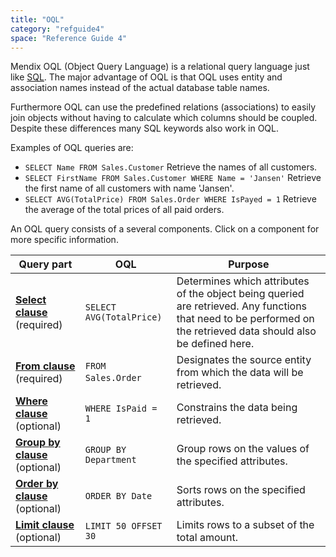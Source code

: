 ```yaml
---
title: "OQL"
category: "refguide4"
space: "Reference Guide 4"
---
```

Mendix OQL (Object Query Language) is a relational query language just like [SQL](http://en.wikipedia.org/wiki/Sql). The major advantage of OQL is that OQL uses entity and association names instead of the actual database table names.

Furthermore OQL can use the predefined relations (associations) to easily join objects without having to calculate which columns should be coupled. Despite these differences many SQL keywords also work in OQL.

Examples of OQL queries are:

*   `SELECT Name FROM Sales.Customer`
    Retrieve the names of all customers.
*   `SELECT FirstName FROM Sales.Customer WHERE Name = 'Jansen'`
    Retrieve the first name of all customers with name 'Jansen'.
*   `SELECT AVG(TotalPrice) FROM Sales.Order WHERE IsPayed = 1`
    Retrieve the average of the total prices of all paid orders.

An OQL query consists of a several components. Click on a component for more specific information.

| Query part | OQL | Purpose |
| --- | --- | --- |
| **[Select clause](OQL+Select+Clause)** (required)  | `SELECT AVG(TotalPrice)` | Determines which attributes of the object being queried are retrieved. Any functions that need to be performed on the retrieved data should also be defined here.  |
| **[From clause](https://world.mendix.com/display/refguide4/OQL+From+Clause)** (required)  | `FROM Sales.Order`  | Designates the source entity from which the data will be retrieved.  |
| **[Where clause](https://world.mendix.com/display/refguide4/OQL+Where+Clause)** (optional) | `WHERE IsPaid = 1` | Constrains the data being retrieved.  |
| **[Group by clause](https://world.mendix.com/display/refguide4/OQL+Group+by+Clause)** (optional) | `GROUP BY Department` | Group rows on the values of the specified attributes.  |
| **[Order by clause](https://world.mendix.com/display/refguide4/OQL+Order+by+Clause)** (optional) | `ORDER BY Date` | Sorts rows on the specified attributes.  |
| **[Limit clause](https://world.mendix.com/display/refguide4/OQL+Limit+Clause)** (optional) | `LIMIT 50 OFFSET 30` | Limits rows to a subset of the total amount.  |